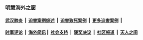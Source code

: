 
### 明慧海外之窗

####  [武汉肺炎](indexes/365.md?t=05271501) &nbsp;|&nbsp;  [迫害案例综述](indexes/328.md?t=05271501) &nbsp;|&nbsp; [迫害致死案例](indexes/277.md?t=05271501)  &nbsp;|&nbsp; [更多迫害案例](indexes/81.md?t=05271501)  &nbsp;|&nbsp; 
####  [时事评论](indexes/19.md?t=05271501) &nbsp;|&nbsp; [海外简讯](indexes/245.md?t=05271501)&nbsp;|&nbsp;  [社会支持](indexes/140.md?t=05271501) &nbsp;|&nbsp; [褒奖决议](indexes/282.md?t=05271501) &nbsp;|&nbsp; [社区报道](indexes/91.md?t=05271501)  &nbsp;|&nbsp; [天人之间](indexes/78.md?t=05271501) 

